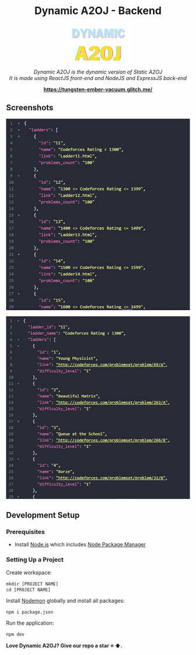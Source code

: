 <h1 align="center">Dynamic A2OJ - Backend</h1>

<p align="center">
  <img src="./assets/images/DynamicA2OJ.png" alt="Dynamic-A2OJ" width="180px" height="120px"/>
  <br>
  <i>Dynamic A2OJ is the dynamic version of Static A2OJ
    <br> It is made using ReactJS front-end and NodeJS and ExpressJS back-end</i>
  <br>
</p>

<p align="center">
  <a href="https://tungsten-ember-vacuum.glitch.me/"><strong>https://tungsten-ember-vacuum.glitch.me/</strong></a>
  <br>
</p>

## Screenshots

<p align="center">
  <img src="./assets/images/api_1.png" alt="Dynamic-A2OJ-API"/>
</p>
<p align="center">
  <img src="./assets/images/api_2.png" alt="Dynamic-A2OJ-API"/>
</p>

## Development Setup

### Prerequisites

- Install [Node.js] which includes [Node Package Manager][npm]

### Setting Up a Project

Create workspace:

```
mkdir [PROJECT NAME]
cd [PROJECT NAME]
```

Install [Nodemon] globally and install all packages:

```
npm i package.json
```

Run the application:

```
npm dev
```

**Love Dynamic A2OJ? Give our repo a star :star: :arrow_up:.**

[node.js]: https://nodejs.org/
[npm]: https://www.npmjs.com/get-npm
[nodemon]: https://www.npmjs.com/package/nodemon
